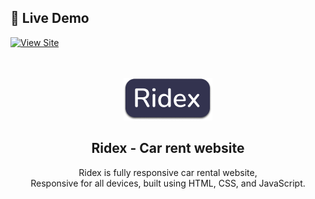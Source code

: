 ## 🚀 Live Demo
[![View Site](https://img.shields.io/badge/Live%20Demo-Click%20Here-brightgreen?style=for-the-badge)](https://the-junior21.github.io/anon-ecommerce-store/)

<div align="center">
  <br />
  <br />
  
  <img src="./readme-images/project-logo.png" />

  <h2 align="center">Ridex - Car rent website</h2>

  Ridex is fully responsive car rental website, <br />Responsive for all devices, built using HTML, CSS, and JavaScript.
</div>
